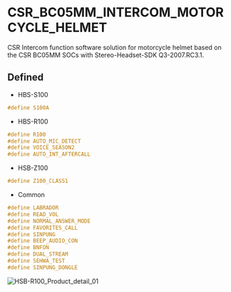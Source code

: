 # CSR_BC05MM_INTERCOM_MOTORCYCLE_HELMET
CSR Intercom function software solution for motorcycle helmet based on the CSR BC05MM SOCs with Stereo-Headset-SDK Q3-2007.RC3.1.

## Defined
* HBS-S100
```c
#define S100A
```

* HBS-R100
```c
#define R100
#define AUTO_MIC_DETECT
#define VOICE_SEASON2
#define AUTO_INT_AFTERCALL
```

* HSB-Z100
```c
#define Z100_CLASS1
```

* Common
```c
#define LABRADOR
#define READ_VOL
#define NORMAL_ANSWER_MODE
#define FAVORITES_CALL
#define SINPUNG
#define BEEP_AUDIO_CON
#define BNFON
#define DUAL_STREAM
#define SEHWA_TEST
#define SINPUNG_DONGLE
```

![HSB-R100_Product_detail_01](https://user-images.githubusercontent.com/26864945/54742176-f9bc7080-4c03-11e9-84be-20a9291074ca.jpg)
